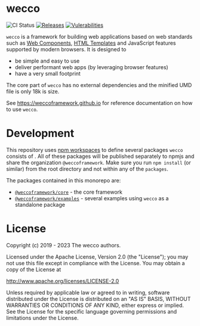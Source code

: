# wecco

![CI Status][ci-img-url] 
[![Releases][release-img-url]][release-url]
[![Vulerabilities][vulnerabilities-img-url]][vulnerabilities-url]

[ci-img-url]: https://github.com/weccoframework/core/workflows/CI/badge.svg
[release-img-url]: https://img.shields.io/github/v/release/weccoframework/core.svg
[release-url]: https://github.com/weccoframework/core/releases
[vulnerabilities-url]: https://snyk.io/test/github/weccoframework/core
[vulnerabilities-img-url]: https://snyk.io/test/github/weccoframework/core/badge.svg

`wecco` is a framework for building web applications based on web standards such as 
[Web Components](https://www.webcomponents.org/), 
[HTML Templates](https://developer.mozilla.org/de/docs/Web/HTML/Element/template) 
and JavaScript features supported by modern browsers. It is designed to

* be simple and easy to use
* deliver performant web apps (by leveraging browser features)
* have a very small footprint

The core part of `wecco` has no external dependencies and the minified UMD file is only 18k is size.

See https://weccoframework.github.io for reference documentation on how to use `wecco`.

# Development

This repository uses [npm workspaces](https://docs.npmjs.com/cli/v9/using-npm/workspaces?v=true#using-workspaces)
to define several packages `wecco` consists of . All of these packages will be published separately to npmjs
and share the organization `@weccoframework`. Make sure you run `npm install` (or similar) from the root
directory and not within any of the `packages`.

The packages contained in this monorepo are:

* [`@weccoframework/core`](./packages/core) - the core framework
* [`@weccoframework/examples`](./packages/examples) - several examples using `wecco` as a standalone package

# License

Copyright (c) 2019 - 2023 The wecco authors.

Licensed under the Apache License, Version 2.0 (the "License");
you may not use this file except in compliance with the License.
You may obtain a copy of the License at

http://www.apache.org/licenses/LICENSE-2.0

Unless required by applicable law or agreed to in writing, software
distributed under the License is distributed on an "AS IS" BASIS,
WITHOUT WARRANTIES OR CONDITIONS OF ANY KIND, either express or implied.
See the License for the specific language governing permissions and
limitations under the License.
